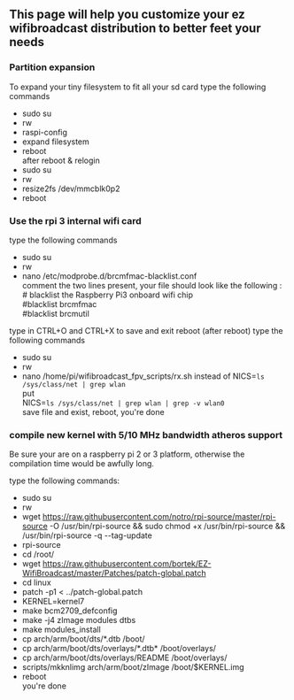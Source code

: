 ## This page will help you customize your ez wifibroadcast distribution to better feet your needs

### Partition expansion
To expand your tiny filesystem to fit all your sd card
type the following commands 
* sudo su
* rw
* raspi-config
* expand filesystem
* reboot    
after reboot & relogin
* sudo su
* rw
* resize2fs /dev/mmcblk0p2
* reboot

### Use the rpi 3 internal wifi card
type the following commands
* sudo su
* rw
* nano /etc/modprobe.d/brcmfmac-blacklist.conf    
comment the two lines present, your file should look like the following :      
\# blacklist the Raspberry Pi3 onboard wifi chip   
\#blacklist brcmfmac   
\#blacklist brcmutil

type in CTRL+O and CTRL+X to save and exit
reboot
(after reboot)
type the following commands
* sudo su
* rw
* nano /home/pi/wifibroadcast_fpv_scripts/rx.sh
instead of NICS=`ls /sys/class/net | grep wlan`    
put    
NICS=`ls /sys/class/net | grep wlan | grep -v wlan0`   
save file and exist, reboot, you're done

### compile new kernel with 5/10 MHz bandwidth atheros support

Be sure your are on a raspberry pi 2 or 3 platform, otherwise the compilation time would be awfully long.  

type the following commands:  
* sudo su
* rw
* wget https://raw.githubusercontent.com/notro/rpi-source/master/rpi-source -O /usr/bin/rpi-source && sudo chmod +x /usr/bin/rpi-source && /usr/bin/rpi-source -q --tag-update
* rpi-source
* cd /root/
* wget https://raw.githubusercontent.com/bortek/EZ-WifiBroadcast/master/Patches/patch-global.patch
* cd linux
* patch -p1 < ../patch-global.patch
* KERNEL=kernel7
* make bcm2709_defconfig
* make -j4 zImage modules dtbs
* make modules_install
* cp arch/arm/boot/dts/\*.dtb /boot/
* cp arch/arm/boot/dts/overlays/\*.dtb\* /boot/overlays/
* cp arch/arm/boot/dts/overlays/README /boot/overlays/
* scripts/mkknlimg arch/arm/boot/zImage /boot/$KERNEL.img
* reboot  
you're done
